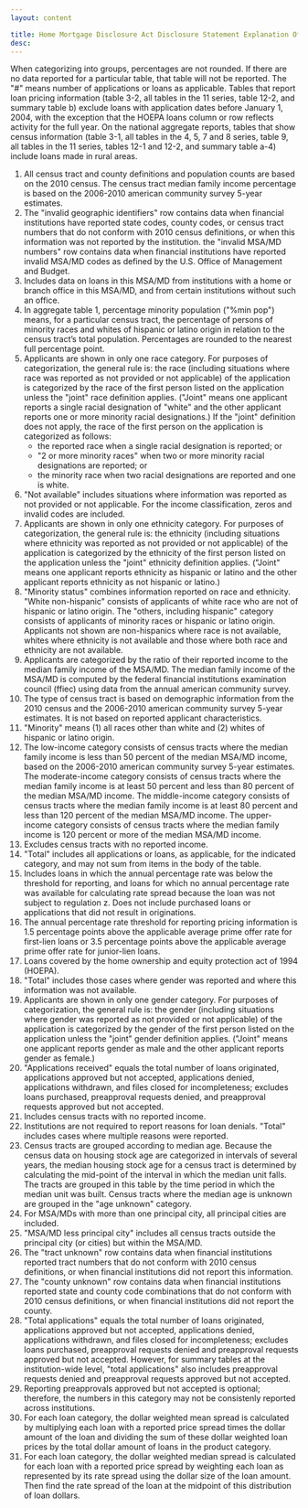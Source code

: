 ```yaml
---
layout: content

title: Home Mortgage Disclosure Act Disclosure Statement Explanation Of Notes For 2013
desc:
---
```

When categorizing into groups, percentages are not rounded. If there are no data reported for a particular table, that table will not be reported. The "#" means number of applications or loans as applicable. Tables that report loan pricing information (table 3-2, all tables in the 11 series, table 12-2, and summary table b) exclude loans with application dates before January 1, 2004, with the exception that the HOEPA loans column or row reflects activity for the full year. On the national aggregate reports, tables that show census information (table 3-1, all tables in the 4, 5, 7 and 8 series, table 9, all tables in the 11 series, tables 12-1 and 12-2, and summary table a-4) include loans made in rural areas.

<ol>
	<li id="1">All census tract and county definitions and population counts are based on the 2010 census. The census tract median family income percentage is based on the 2006-2010 american community survey 5-year estimates.</li>
	<li id="2">The "invalid geographic identifiers" row contains data when financial institutions have reported state codes, county codes, or census tract numbers that do not conform with 2010 census definitions, or when this information was not reported by the institution. the "invalid MSA/MD numbers" row contains data when financial institutions have reported invalid MSA/MD codes as defined by the U.S. Office of Management and Budget.</li>
	<li id="3">Includes data on loans in this MSA/MD from institutions with a home or branch office in this MSA/MD, and from certain institutions without such an office.</li>
	<li id="4">In aggregate table 1, percentage minority population ("%min pop") means, for a particular census tract, the percentage of persons of minority races and whites of hispanic or latino origin in relation to the census tract’s total population. Percentages are rounded to the nearest full percentage point.</li>
	<li id="5">Applicants are shown in only one race category. For purposes of categorization, the general rule is: the race (including situations where race was reported as not provided or not applicable) of the application is categorized by the race of the first person listed on the application unless the "joint" race definition applies. ("Joint" means one applicant reports a single racial designation of "white" and the other applicant reports one or more minority racial designations.) If the "joint" definition does not apply, the race of the first person on the application is categorized as follows:
		<ul>
			<li>the reported race when a single racial designation is reported; or</li>
			<li>"2 or more minority races" when two or more minority racial designations are reported; or</li>
			<li>the minority race when two racial designations are reported and one is white.</li>
		</ul>
	</li>
	<li id="6">"Not available" includes situations where information was reported as not provided or not applicable. For the income classification, zeros and invalid codes are included.</li>
	<li id="7">Applicants are shown in only one ethnicity category. For purposes of categorization, the general rule is: the ethnicity (including situations where ethnicity was reported as not provided or not applicable) of the application is categorized by the ethnicity of the first person listed on the application unless the "joint" ethnicity definition applies. ("Joint" means one applicant reports ethnicity as hispanic or latino and the other applicant reports ethnicity as not hispanic or latino.)</li>
	<li id="8">"Minority status" combines information reported on race and ethnicity. "White non-hispanic" consists of applicants of white race who are not of hispanic or latino origin. The "others, including hispanic" category consists of applicants of minority races or hispanic or latino origin.  Applicants not shown are non-hispanics where race is not available, whites where ethnicity is not available and those where both race and ethnicity are not available.</li>
	<li id="9">Applicants are categorized by the ratio of their reported income to the median family income of the MSA/MD. The median family income of the MSA/MD is computed by the federal financial institutions examination council (ffiec) using data from the annual american community survey.</li>
	<li id="10">The type of census tract is based on demographic information from the 2010 census and the 2006-2010 american community survey 5-year estimates. It is not based on reported applicant characteristics.</li>
	<li id="11">"Minority" means (1) all races other than white and (2) whites of hispanic or latino origin.</li>
	<li id="12">The low-income category consists of census tracts where the median family income is less than 50 percent of the median MSA/MD income, based on the 2006-2010 american community survey 5-year estimates. The moderate-income category consists of census tracts where the median family income is at least 50 percent and less than 80 percent of the median MSA/MD income. The middle-income category consists of census tracts where the median family income is at least 80 percent and less than 120 percent of the median MSA/MD income. The upper-income category consists of census tracts where the median family income is 120 percent or more of the median MSA/MD income.</li>
	<li id="13">Excludes census tracts with no reported income.</li>
	<li id="14">"Total" includes all applications or loans, as applicable, for the indicated category, and may not sum from items in the body of the table.</li>
	<li id="15">Includes loans in which the annual percentage rate was below the threshold for reporting, and loans for which no annual percentage rate was available for calculating rate spread because the loan was not subject to regulation z. Does not include purchased loans or applications that did not result in originations.</li>
	<li id="16">The annual percentage rate threshold for reporting pricing information is 1.5 percentage points above the applicable average prime offer rate for first-lien loans or 3.5 percentage points above the applicable average prime offer rate for junior-lien loans.</li>
	<li id="17">Loans covered by the home ownership and equity protection act of 1994 (HOEPA).</li>
	<li id="18">"Total" includes those cases where gender was reported and where this information was not available.</li>
	<li id="19">Applicants are shown in only one gender category. For purposes of categorization, the general rule is: the gender (including situations where gender was reported as not provided or not applicable) of the application is categorized by the gender of the first person listed on the application unless the "joint" gender definition applies. ("Joint" means one applicant reports gender as male and the other applicant reports gender as female.)</li>
	<li id="20">"Applications received" equals the total number of loans originated, applications approved but not accepted, applications denied, applications withdrawn, and files closed for incompleteness; excludes loans purchased, preapproval requests denied, and preapproval requests approved but not accepted.</li>
	<li id="21">Includes census tracts with no reported income.</li>
	<li id="22">Institutions are not required to report reasons for loan denials. "Total" includes cases where multiple reasons were reported.</li>
	<li id="23">Census tracts are grouped according to median age. Because the census data on housing stock age are categorized in intervals of several years, the median housing stock age for a census tract is determined by calculating the mid-point of the interval in which the median unit falls. The tracts are grouped in this table by the time period in which the median unit was built. Census tracts where the median age is unknown are grouped in the "age unknown" category.</li>
	<li id="24">For MSA/MDs with more than one principal city, all principal cities are included.</li>
	<li id="25">"MSA/MD less principal city" includes all census tracts outside the principal city (or cities) but within the MSA/MD.</li>
	<li id="26">The "tract unknown" row contains data when financial institutions reported tract numbers that do not conform with 2010 census definitions, or when financial institutions did not report this information.</li>
	<li id="27">The "county unknown" row contains data when financial institutions reported state and county code combinations that do not conform with 2010 census definitions, or when financial institutions did not report the county.</li>
	<li id="28">"Total applications" equals the total number of loans originated, applications approved but not accepted, applications denied, applications withdrawn, and files closed for incompleteness; excludes loans purchased, preapproval requests denied and preapproval requests approved but not accepted. However, for summary tables at the institution-wide level, "total applications" also includes preapproval requests denied and preapproval requests approved but not accepted.</li>
	<li id="29">Reporting preapprovals approved but not accepted is optional; therefore, the numbers in this category may not be consistenly reported across institutions.</li>
	<li id="30">For each loan category, the dollar weighted mean spread is calculated by multiplying each loan with a reported price spread times the dollar amount of the loan and dividing the sum of these dollar weighted loan prices by the total dollar amount of loans in the product category.</li>
	<li id="31">For each loan category, the dollar weighted median spread is calculated for each loan with a reported price spread by weighting each loan as represented by its rate spread using the dollar size of the loan amount. Then find the rate spread of the loan at the midpoint of this distribution of loan dollars.</li>
</ol>